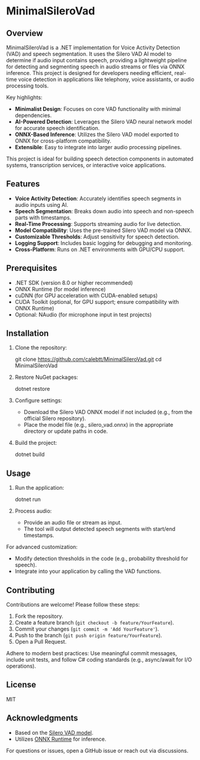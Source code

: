 # MinimalSileroVad

## Overview

MinimalSileroVad is a .NET implementation for Voice Activity Detection (VAD) and speech segmentation. It uses the Silero VAD AI model to determine if audio input contains speech, providing a lightweight pipeline for detecting and segmenting speech in audio streams or files via ONNX inference. This project is designed for developers needing efficient, real-time voice detection in applications like telephony, voice assistants, or audio processing tools.

Key highlights:
- **Minimalist Design**: Focuses on core VAD functionality with minimal dependencies.
- **AI-Powered Detection**: Leverages the Silero VAD neural network model for accurate speech identification.
- **ONNX-Based Inference**: Utilizes the Silero VAD model exported to ONNX for cross-platform compatibility.
- **Extensible**: Easy to integrate into larger audio processing pipelines.

This project is ideal for building speech detection components in automated systems, transcription services, or interactive voice applications.

## Features

- **Voice Activity Detection**: Accurately identifies speech segments in audio inputs using AI.
- **Speech Segmentation**: Breaks down audio into speech and non-speech parts with timestamps.
- **Real-Time Processing**: Supports streaming audio for live detection.
- **Model Compatibility**: Uses the pre-trained Silero VAD model via ONNX.
- **Customizable Thresholds**: Adjust sensitivity for speech detection.
- **Logging Support**: Includes basic logging for debugging and monitoring.
- **Cross-Platform**: Runs on .NET environments with GPU/CPU support.

## Prerequisites

- .NET SDK (version 8.0 or higher recommended)
- ONNX Runtime (for model inference)
- cuDNN (for GPU acceleration with CUDA-enabled setups)
- CUDA Toolkit (optional, for GPU support; ensure compatibility with ONNX Runtime)
- Optional: NAudio (for microphone input in test projects)

## Installation

1. Clone the repository:

    git clone https://github.com/calebtt/MinimalSileroVad.git
    cd MinimalSileroVad

2. Restore NuGet packages:

    dotnet restore

3. Configure settings:
   - Download the Silero VAD ONNX model if not included (e.g., from the official Silero repository).
   - Place the model file (e.g., silero_vad.onnx) in the appropriate directory or update paths in code.

4. Build the project:

    dotnet build

## Usage

1. Run the application:

    dotnet run

2. Process audio:
   - Provide an audio file or stream as input.
   - The tool will output detected speech segments with start/end timestamps.

For advanced customization:
- Modify detection thresholds in the code (e.g., probability threshold for speech).
- Integrate into your application by calling the VAD functions.

## Contributing

Contributions are welcome! Please follow these steps:
1. Fork the repository.
2. Create a feature branch (`git checkout -b feature/YourFeature`).
3. Commit your changes (`git commit -m 'Add YourFeature'`).
4. Push to the branch (`git push origin feature/YourFeature`).
5. Open a Pull Request.

Adhere to modern best practices: Use meaningful commit messages, include unit tests, and follow C# coding standards (e.g., async/await for I/O operations).

## License

MIT

## Acknowledgments

- Based on the [Silero VAD model](https://github.com/snakers4/silero-vad).
- Utilizes [ONNX Runtime](https://onnxruntime.ai/) for inference.

For questions or issues, open a GitHub issue or reach out via discussions.
